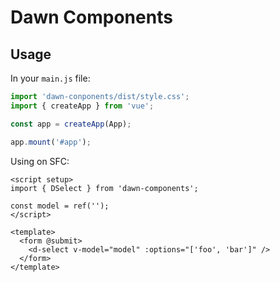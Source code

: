 # Dawn Components

## Usage

In your `main.js` file:

```javascript
import 'dawn-conponents/dist/style.css';
import { createApp } from 'vue';

const app = createApp(App);

app.mount('#app');
```

Using on SFC:

```vue
<script setup>
import { DSelect } from 'dawn-components';

const model = ref('');
</script>

<template>
  <form @submit>
    <d-select v-model="model" :options="['foo', 'bar']" />
  </form>
</template>
```
